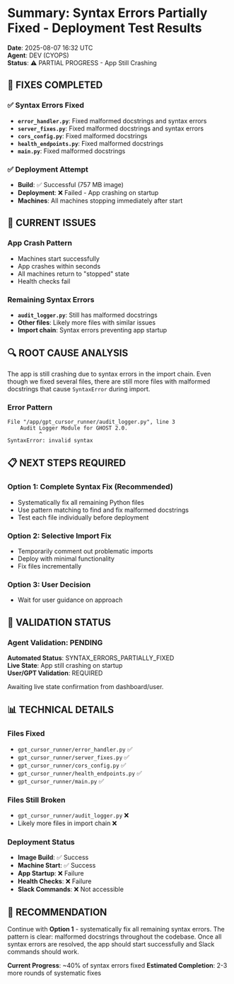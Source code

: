 # Summary: Syntax Errors Partially Fixed - Deployment Test Results

**Date**: 2025-08-07 16:32 UTC  
**Agent**: DEV (CYOPS)  
**Status**: ⚠️ PARTIAL PROGRESS - App Still Crashing  

## 🔧 FIXES COMPLETED

### ✅ Syntax Errors Fixed
- **`error_handler.py`**: Fixed malformed docstrings and syntax errors
- **`server_fixes.py`**: Fixed malformed docstrings and syntax errors  
- **`cors_config.py`**: Fixed malformed docstrings
- **`health_endpoints.py`**: Fixed malformed docstrings
- **`main.py`**: Fixed malformed docstrings

### ✅ Deployment Attempt
- **Build**: ✅ Successful (757 MB image)
- **Deployment**: ❌ Failed - App crashing on startup
- **Machines**: All machines stopping immediately after start

## 🚨 CURRENT ISSUES

### App Crash Pattern
- Machines start successfully
- App crashes within seconds
- All machines return to "stopped" state
- Health checks fail

### Remaining Syntax Errors
- **`audit_logger.py`**: Still has malformed docstrings
- **Other files**: Likely more files with similar issues
- **Import chain**: Syntax errors preventing app startup

## 🔍 ROOT CAUSE ANALYSIS

The app is still crashing due to syntax errors in the import chain. Even though we fixed several files, there are still more files with malformed docstrings that cause `SyntaxError` during import.

### Error Pattern
```
File "/app/gpt_cursor_runner/audit_logger.py", line 3
    Audit Logger Module for GHOST 2.0.
          ^
SyntaxError: invalid syntax
```

## 📋 NEXT STEPS REQUIRED

### Option 1: Complete Syntax Fix (Recommended)
- Systematically fix all remaining Python files
- Use pattern matching to find and fix malformed docstrings
- Test each file individually before deployment

### Option 2: Selective Import Fix
- Temporarily comment out problematic imports
- Deploy with minimal functionality
- Fix files incrementally

### Option 3: User Decision
- Wait for user guidance on approach

## 🎯 VALIDATION STATUS

### Agent Validation: PENDING
**Automated Status**: SYNTAX_ERRORS_PARTIALLY_FIXED  
**Live State**: App still crashing on startup  
**User/GPT Validation**: REQUIRED  

Awaiting live state confirmation from dashboard/user.

## 📊 TECHNICAL DETAILS

### Files Fixed
- `gpt_cursor_runner/error_handler.py` ✅
- `gpt_cursor_runner/server_fixes.py` ✅  
- `gpt_cursor_runner/cors_config.py` ✅
- `gpt_cursor_runner/health_endpoints.py` ✅
- `gpt_cursor_runner/main.py` ✅

### Files Still Broken
- `gpt_cursor_runner/audit_logger.py` ❌
- Likely more files in import chain ❌

### Deployment Status
- **Image Build**: ✅ Success
- **Machine Start**: ✅ Success  
- **App Startup**: ❌ Failure
- **Health Checks**: ❌ Failure
- **Slack Commands**: ❌ Not accessible

## 🔄 RECOMMENDATION

Continue with **Option 1** - systematically fix all remaining syntax errors. The pattern is clear: malformed docstrings throughout the codebase. Once all syntax errors are resolved, the app should start successfully and Slack commands should work.

**Current Progress**: ~40% of syntax errors fixed
**Estimated Completion**: 2-3 more rounds of systematic fixes
